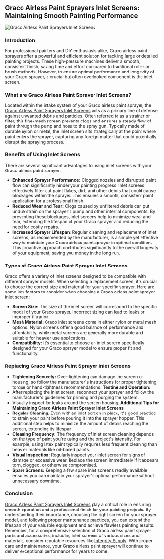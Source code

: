 ## Graco Airless Paint Sprayers Inlet Screens: Maintaining Smooth Painting Performance
![Graco Airless Paint Sprayers Inlet Screens ](https://integritysupply.com/media/catalog/product/cache/42a8d44f0cb2f10b14ad56a85e352dc6/g/r/graco_288716_0hjaytzcwkmrkxeq.jpeg)
### Introduction
For professional painters and DIY enthusiasts alike, Graco airless paint sprayers offer a powerful and efficient solution for tackling large or detailed painting projects. These high-pressure machines deliver a smooth, consistent finish, saving time and effort compared to traditional roller or brush methods. However, to ensure optimal performance and longevity of your Graco sprayer, a crucial but often overlooked component is the inlet screen.
### What are Graco Airless Paint Sprayer Inlet Screens?
Located within the intake system of your Graco airless paint sprayer, the [Graco Airless Paint Sprayers Inlet Screens](https://integritysupply.com/graco/airless-paint-sprayers-inlet-screens.html) acts as a primary line of defense against unwanted debris and particles. Often referred to as a strainer or filter, this fine-mesh screen prevents clogs and ensures a steady flow of paint through the pump and hose to the spray gun. Typically made of durable nylon or metal, the inlet screen sits strategically at the point where paint enters the sprayer, capturing any foreign matter that could potentially disrupt the spraying process.
### Benefits of Using Inlet Screens
There are several significant advantages to using inlet screens with your Graco airless paint sprayer:
- **Enhanced Sprayer Performance:** Clogged nozzles and disrupted paint flow can significantly hinder your painting progress. Inlet screens effectively filter out paint flakes, dirt, and other debris that could cause blockages within the sprayer. This ensures a smooth, consistent paint application for a professional finish.
- **Reduced Wear and Tear:** Clogs caused by unfiltered debris can put undue strain on the sprayer's pump and other internal components. By preventing these blockages, inlet screens help to minimize wear and tear, extending the lifespan of your Graco sprayer and reducing the need for costly repairs.
- **Increased Sprayer Lifespan:** Regular cleaning and replacement of inlet screens, as recommended by the manufacturer, is a simple yet effective way to maintain your Graco airless paint sprayer in optimal condition. This proactive approach contributes significantly to the overall longevity of your equipment, saving you money in the long run.
### Types of Graco Airless Paint Sprayer Inlet Screens
Graco offers a variety of inlet screens designed to be compatible with different sprayer models. When selecting a replacement screen, it's crucial to choose the correct size and material for your specific sprayer.
Here are some key factors to consider when choosing a Graco airless paint sprayer inlet screen:
- **Screen Size:** The size of the inlet screen will correspond to the specific model of your Graco sprayer. Incorrect sizing can lead to leaks or improper filtration.
- **Mesh Material:** Graco inlet screens come in either nylon or metal mesh options. Nylon screens offer a good balance of performance and affordability, while metal screens are generally more durable and suitable for heavier use applications.
- **Compatibility:** It's essential to choose an inlet screen specifically designed for your Graco sprayer model to ensure proper fit and functionality.
### Replacing Graco Airless Paint Sprayer Inlet Screens
- **Tightening Securely:** Over-tightening can damage the screen or housing, so follow the manufacturer's instructions for proper tightening torque or hand-tightness recommendations.
**Testing and Operation:**
- After replacing the inlet screen, reconnect your sprayer and follow the manufacturer's guidelines for priming and purging the system.
- Visually inspect for leaks around the screen housing.
**Additional Tips for Maintaining Graco Airless Paint Sprayer Inlet Screens**
- **Regular Cleaning:** Even with an inlet screen in place, it's good practice to strain your paint before pouring it into the sprayer hopper. This additional step helps to minimize the amount of debris reaching the screen, extending its lifespan.
- **Cleaning Frequency:** The frequency of inlet screen cleaning depends on the type of paint you're using and the project's intensity. For example, using latex paint typically requires less frequent cleaning than heavier materials like oil-based paints.
- **Visual Inspection:** Regularly inspect your inlet screen for signs of damage or excessive wear. Replace the screen immediately if it appears torn, clogged, or otherwise compromised.
- **Spare Screens:** Keeping a few spare inlet screens readily available ensures you can maintain your sprayer's optimal performance without unnecessary downtime.
### Conclusion
[Graco Airless Paint Sprayers Inlet Screens](https://integritysupply.com/graco/airless-paint-sprayers-inlet-screens.html) play a critical role in ensuring smooth operation and a professional finish for your painting projects. By understanding their importance, choosing the right screen for your sprayer model, and following proper maintenance practices, you can extend the lifespan of your valuable equipment and achieve flawless painting results.
Remember, for a comprehensive selection of Graco airless paint sprayer parts and accessories, including inlet screens of various sizes and materials, consider reputable resources like [Integrity Supply](https://integritysupply.com/).
With proper care and maintenance, your Graco airless paint sprayer will continue to deliver exceptional performance for years to come.

